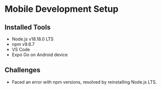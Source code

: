 # Mobile Development Setup

## Installed Tools
- Node.js v18.18.0 LTS
- npm v9.6.7
- VS Code
- Expo Go on Android device

## Challenges
- Faced an error with npm versions, resolved by reinstalling Node.js LTS.
